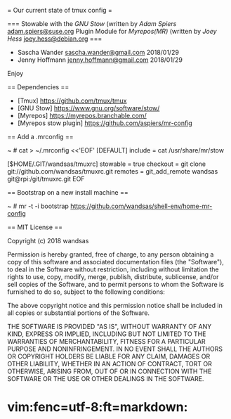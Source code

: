 = Our current state of tmux config =

=== Stowable with the *GNU Stow* (written by _Adam Spiers_ <adam.spiers@suse.org> Plugin Module for *Myrepos(MR)* (written by _Joey Hess_ <joey.hess@debian.org> ===

  * Sascha Wander <sascha.wander@gmail.com> 2018/01/29
  * Jenny Hoffmann <jenny.hoffmann@gmail.com> 2018/01/29

Enjoy


== Dependencies ==

* [Tmux] <https://github.com/tmux/tmux>
* [GNU Stow] <https://www.gnu.org/software/stow/>
* [Myrepos] <https://myrepos.branchable.com/>
* [Myrepos stow plugin] <https://github.com/aspiers/mr-config>

== Add a .mrconfig ==

~ # cat > ~/.mrconfig <<'EOF'
[DEFAULT]
include = cat /usr/share/mr/stow

[$HOME/.GIT/wandsas/tmuxrc]
stowable = true
checkout = git clone git://github.com/wandsas/tmuxrc.git
remotes = git_add_remote wandsas git@rpi:/git/tmuxrc.git
EOF


== Bootstrap on a new install machine ==

~ # mr -t -i bootstrap https://github.com/wandsas/shell-env/home-mr-config 


== MIT License ==

Copyright (c) 2018 wandsas

Permission is hereby granted, free of charge, to any person obtaining a copy
of this software and associated documentation files (the "Software"), to deal
in the Software without restriction, including without limitation the rights
to use, copy, modify, merge, publish, distribute, sublicense, and/or sell
copies of the Software, and to permit persons to whom the Software is
furnished to do so, subject to the following conditions:

The above copyright notice and this permission notice shall be included in all
copies or substantial portions of the Software.

THE SOFTWARE IS PROVIDED "AS IS", WITHOUT WARRANTY OF ANY KIND, EXPRESS OR
IMPLIED, INCLUDING BUT NOT LIMITED TO THE WARRANTIES OF MERCHANTABILITY,
FITNESS FOR A PARTICULAR PURPOSE AND NONINFRINGEMENT. IN NO EVENT SHALL THE
AUTHORS OR COPYRIGHT HOLDERS BE LIABLE FOR ANY CLAIM, DAMAGES OR OTHER
LIABILITY, WHETHER IN AN ACTION OF CONTRACT, TORT OR OTHERWISE, ARISING FROM,
OUT OF OR IN CONNECTION WITH THE SOFTWARE OR THE USE OR OTHER DEALINGS IN THE
SOFTWARE.



# vim:fenc=utf-8:ft=markdown:
